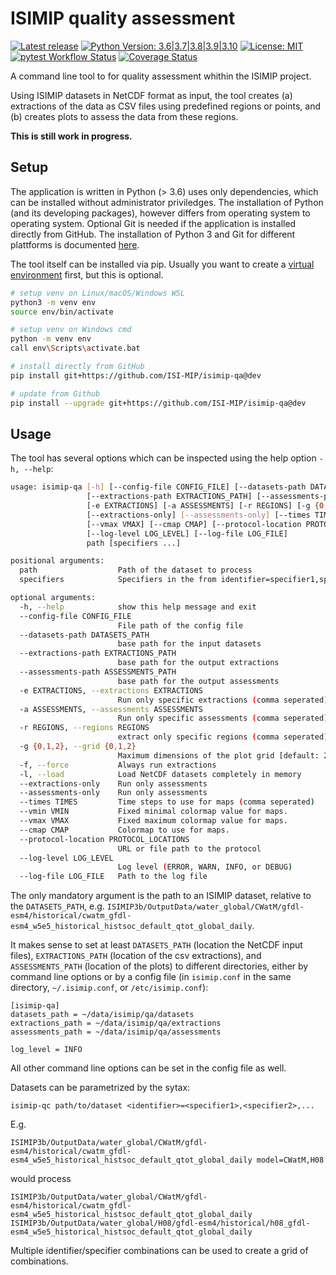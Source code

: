 ISIMIP quality assessment
=========================

[![Latest release](https://shields.io/github/v/release/ISI-MIP/isimip-qa)](https://github.com/ISI-MIP/isimip-qa/releases)
[![Python Version: 3.6|3.7|3.8|3.9|3.10](https://img.shields.io/badge/python-3.6|3.7|3.8|3.9|3.10-blue)](https://www.python.org/)
[![License: MIT](http://img.shields.io/badge/license-MIT-yellow.svg)](https://github.com/ISI-MIP/isimip-qa/blob/master/LICENSE)
[![pytest Workflow Status](https://github.com/ISI-MIP/isimip-qa/actions/workflows/pytest.yml/badge.svg)](https://github.com/ISI-MIP/isimip-qa/actions/workflows/pytest.yml)
[![Coverage Status](https://coveralls.io/repos/github/ISI-MIP/isimip-qa/badge.svg?branch=master)](https://coveralls.io/github/ISI-MIP/isimip-qa?branch=master)

A command line tool to for quality assessment whithin the ISIMIP project.

Using ISIMIP datasets in NetCDF format as input, the tool creates (a) extractions of the data as CSV files using predefined regions or points, and (b) creates plots to assess the data from these regions.

**This is still work in progress.**


Setup
-----

The application is written in Python (> 3.6) uses only dependencies, which can be installed without administrator priviledges. The installation of Python (and its developing packages), however differs from operating system to operating system. Optional Git is needed if the application is installed directly from GitHub. The installation of Python 3 and Git for different plattforms is documented [here](https://github.com/ISI-MIP/isimip-utils/blob/master/docs/prerequisites.md).

The tool itself can be installed via pip. Usually you want to create a [virtual environment](https://docs.python.org/3/library/venv.html) first, but this is optional.

```bash
# setup venv on Linux/macOS/Windows WSL
python3 -m venv env
source env/bin/activate

# setup venv on Windows cmd
python -m venv env
call env\Scripts\activate.bat

# install directly from GitHub
pip install git+https://github.com/ISI-MIP/isimip-qa@dev

# update from Github
pip install --upgrade git+https://github.com/ISI-MIP/isimip-qa@dev
```

Usage
-----

The tool has several options which can be inspected using the help option `-h, --help`:

```bash
usage: isimip-qa [-h] [--config-file CONFIG_FILE] [--datasets-path DATASETS_PATH]
                 [--extractions-path EXTRACTIONS_PATH] [--assessments-path ASSESSMENTS_PATH]
                 [-e EXTRACTIONS] [-a ASSESSMENTS] [-r REGIONS] [-g {0,1,2}] [-f] [-l]
                 [--extractions-only] [--assessments-only] [--times TIMES] [--vmin VMIN]
                 [--vmax VMAX] [--cmap CMAP] [--protocol-location PROTOCOL_LOCATIONS]
                 [--log-level LOG_LEVEL] [--log-file LOG_FILE]
                 path [specifiers ...]

positional arguments:
  path                  Path of the dataset to process
  specifiers            Specifiers in the from identifier=specifier1,specifier2,...

optional arguments:
  -h, --help            show this help message and exit
  --config-file CONFIG_FILE
                        File path of the config file
  --datasets-path DATASETS_PATH
                        base path for the input datasets
  --extractions-path EXTRACTIONS_PATH
                        base path for the output extractions
  --assessments-path ASSESSMENTS_PATH
                        base path for the output assessments
  -e EXTRACTIONS, --extractions EXTRACTIONS
                        Run only specific extractions (comma seperated)
  -a ASSESSMENTS, --assessments ASSESSMENTS
                        Run only specific assessments (comma seperated)
  -r REGIONS, --regions REGIONS
                        extract only specific regions (comma seperated)
  -g {0,1,2}, --grid {0,1,2}
                        Maximum dimensions of the plot grid [default: 2]
  -f, --force           Always run extractions
  -l, --load            Load NetCDF datasets completely in memory
  --extractions-only    Run only assessments
  --assessments-only    Run only assessments
  --times TIMES         Time steps to use for maps (comma seperated)
  --vmin VMIN           Fixed minimal colormap value for maps.
  --vmax VMAX           Fixed maximum colormap value for maps.
  --cmap CMAP           Colormap to use for maps.
  --protocol-location PROTOCOL_LOCATIONS
                        URL or file path to the protocol
  --log-level LOG_LEVEL
                        Log level (ERROR, WARN, INFO, or DEBUG)
  --log-file LOG_FILE   Path to the log file
```

The only mandatory argument is the path to an ISIMIP dataset, relative to the `DATASETS_PATH`, e.g. `ISIMIP3b/OutputData/water_global/CWatM/gfdl-esm4/historical/cwatm_gfdl-esm4_w5e5_historical_histsoc_default_qtot_global_daily`.

It makes sense to set at least `DATASETS_PATH` (location the NetCDF input files), `EXTRACTIONS_PATH` (location of the csv extractions), and `ASSESSMENTS_PATH` (location of the plots) to different directories, either by command line options or by a config file (in `isimip.conf` in the same directory, `~/.isimip.conf`, or `/etc/isimip.conf`):

```
[isimip-qa]
datasets_path = ~/data/isimip/qa/datasets
extractions_path = ~/data/isimip/qa/extractions
assessments_path = ~/data/isimip/qa/assessments

log_level = INFO
```

All other command line options can be set in the config file as well.

Datasets can be parametrized by the sytax:

```
isimip-qc path/to/dataset <identifier>=<specifier1>,<specifier2>,...
```

E.g.

```
ISIMIP3b/OutputData/water_global/CWatM/gfdl-esm4/historical/cwatm_gfdl-esm4_w5e5_historical_histsoc_default_qtot_global_daily model=CWatM,H08
```

would process

```
ISIMIP3b/OutputData/water_global/CWatM/gfdl-esm4/historical/cwatm_gfdl-esm4_w5e5_historical_histsoc_default_qtot_global_daily
ISIMIP3b/OutputData/water_global/H08/gfdl-esm4/historical/h08_gfdl-esm4_w5e5_historical_histsoc_default_qtot_global_daily
```

Multiple identifier/specifier combinations can be used to create a grid of combinations.

